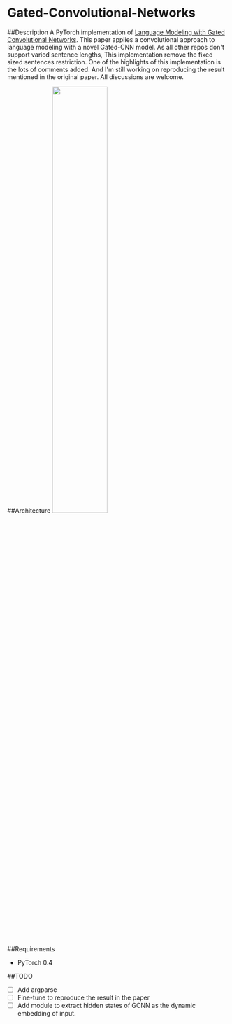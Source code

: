 # Gated-Convolutional-Networks

##Description
A PyTorch implementation of [Language Modeling with Gated Convolutional Networks](https://arxiv.org/abs/1612.08083). This paper applies a convolutional approach to language modeling with a novel Gated-CNN model.
As all other repos don't support varied sentence lengths, This implementation remove the fixed sized sentences restriction. One of the highlights of this implementation is the lots of comments added. And I'm still working on reproducing the result mentioned in the original paper. All discussions are welcome.

##Architecture
<img src="http://pcaqhp90s.bkt.clouddn.com/2018-10-14-15394927176407.jpg" width="50%" height="50%">

##Requirements
* PyTorch 0.4

##TODO
* [ ] Add argparse
* [ ] Fine-tune to reproduce the result in the paper
* [ ] Add module to extract hidden states of GCNN as the dynamic embedding of input.